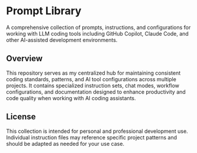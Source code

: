 # Prompt Library

A comprehensive collection of prompts, instructions, and configurations for working with LLM coding tools including GitHub Copilot, Claude Code, and other AI-assisted development environments.

## Overview

This repository serves as my centralized hub for maintaining consistent coding standards, patterns, and AI tool configurations across multiple projects. It contains specialized instruction sets, chat modes, workflow configurations, and documentation designed to enhance productivity and code quality when working with AI coding assistants.

## License

This collection is intended for personal and professional development use. Individual instruction files may reference specific project patterns and should be adapted as needed for your use case.